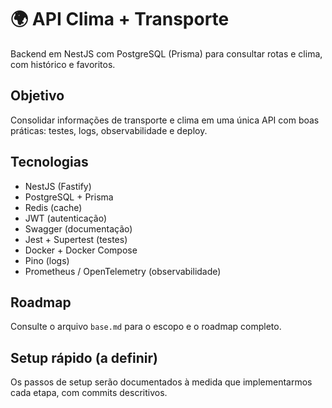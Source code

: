 # 🌍 API Clima + Transporte

Backend em NestJS com PostgreSQL (Prisma) para consultar rotas e clima, com histórico e favoritos.

## Objetivo
Consolidar informações de transporte e clima em uma única API com boas práticas: testes, logs, observabilidade e deploy.

## Tecnologias
- NestJS (Fastify)
- PostgreSQL + Prisma
- Redis (cache)
- JWT (autenticação)
- Swagger (documentação)
- Jest + Supertest (testes)
- Docker + Docker Compose
- Pino (logs)
- Prometheus / OpenTelemetry (observabilidade)

## Roadmap
Consulte o arquivo `base.md` para o escopo e o roadmap completo.

## Setup rápido (a definir)
Os passos de setup serão documentados à medida que implementarmos cada etapa, com commits descritivos.
